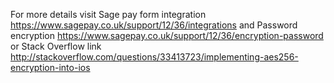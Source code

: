 For more details visit Sage pay form integration https://www.sagepay.co.uk/support/12/36/integrations and Password encryption https://www.sagepay.co.uk/support/12/36/encryption-password or Stack Overflow link http://stackoverflow.com/questions/33413723/implementing-aes256-encryption-into-ios
